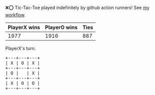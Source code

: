 :x::o: Tic-Tac-Toe played indefinitely by github action runners! See [my workflow](.github/workflows/play.yaml).

|PlayerX wins|PlayerO wins|Ties|
|-|-|-|
|1977|1916|887|

PlayerX's turn.

<pre>
+---+---+---+
| X | O | X |
+---+---+---+
| O |   | X |
+---+---+---+
| X | O | O |
+---+---+---+
</pre>